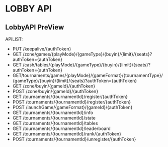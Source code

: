 # LOBBY API

## LobbyAPI PreView

[](../library/doc-res/lobbyapi-preview.png)

APILIST:
- PUT /keepalive/{authToken}
- GET /zone/games/{playMode}/{gameType}/{buyin}/{limit}/{seats}?authToken={authToken}
- GET /cash/tables/{playMode}/{gameType}/{buyin}/{limit}/{seats}?authToken={authToken}
- GET/tournaments/games/{playMode}/{gameFormat}/{tournamentType}/{gameType}/{buyin}/{limit}/{seats}?authToken={authToken}
- GET /zone/buyin/{gameId}/{authToken}
- POST /zone/buyin/{gameId}/{authToken}
- GET /tournaments/{tournamentId}/register/{authToken}
- POST /tournaments/{tournamentId}/register/{authToken}
- POST /launchGame/{gameFormat}/{gameId}/{authToken}
- GET /tournaments/{tournamentId}/info
- GET /tournaments/{tournamentId}/state
- GET /tournaments/{tournamentId}/tables
- GET /tournaments/{tournamentId}/leaderboard
- GET /tournaments/{tournamentId}/rank/{authToken}
- POST /tournaments/{tournamentId}/unregister/{authToken}